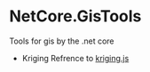 # NetCore.GisTools
Tools for gis by the .net core

- Kriging
Refrence to [kriging.js](https://github.com/oeo4b/kriging.js)
